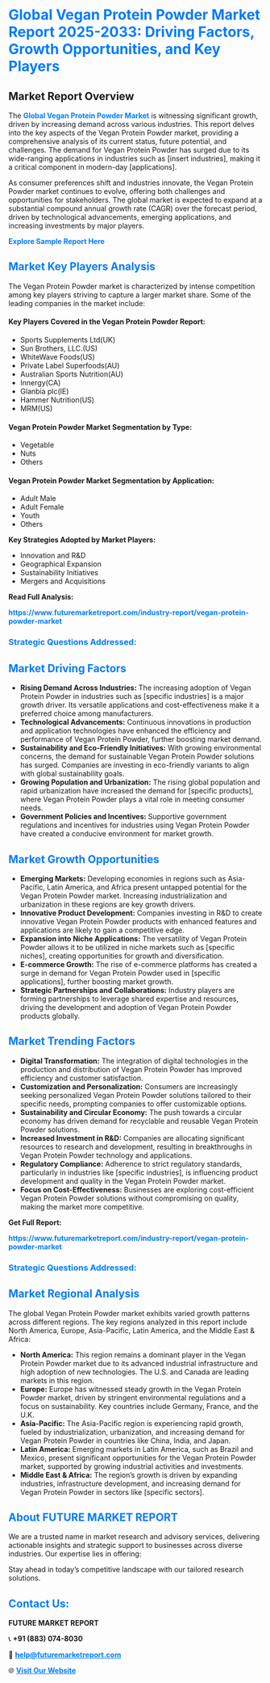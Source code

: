 <h1 style="color: #007BFF;">Global Vegan Protein Powder Market Report 2025-2033: Driving Factors, Growth Opportunities, and Key Players</h1>

<section id="overview">
<h2>Market Report Overview</h2>
<p>The <a href="https://www.futuremarketreport.com/industry-report/vegan-protein-powder-market" style="color: #007BFF; text-decoration: none;"><strong>Global Vegan Protein Powder Market</strong></a> is witnessing significant growth, driven by increasing demand across various industries. This report delves into the key aspects of the Vegan Protein Powder market, providing a comprehensive analysis of its current status, future potential, and challenges. The demand for Vegan Protein Powder has surged due to its wide-ranging applications in industries such as [insert industries], making it a critical component in modern-day [applications].</p>
<p>As consumer preferences shift and industries innovate, the Vegan Protein Powder market continues to evolve, offering both challenges and opportunities for stakeholders. The global market is expected to expand at a substantial compound annual growth rate (CAGR) over the forecast period, driven by technological advancements, emerging applications, and increasing investments by major players.</p>
</section>

<section id="overview">
<p><a href="https://www.futuremarketreport.com/request-sample/reportId=105450" style="color: #007BFF; text-decoration: none;"><strong>Explore Sample Report Here</strong></a></p>
</section>

<section id="key-players">
<h2 style="color: #007BFF;">Market Key Players Analysis</h2>
<p>The Vegan Protein Powder market is characterized by intense competition among key players striving to capture a larger market share. Some of the leading companies in the market include:</p>
<h4>Key Players Covered in the Vegan Protein Powder Report:</h4>
<ul><li>Sports Supplements Ltd(UK)</li><li>Sun Brothers, LLC.(US)</li><li>WhiteWave Foods(US)</li><li>Private Label Superfoods(AU)</li><li>Australian Sports Nutrition(AU)</li><li>Innergy(CA)</li><li>Glanbia plc(IE)</li><li>Hammer Nutrition(US)</li><li>MRM(US)</li></ul>
<h4>Vegan Protein Powder Market Segmentation by Type:</h4>
<ul><li>Vegetable</li><li>Nuts</li><li>Others</li></ul>

<h4>Vegan Protein Powder Market Segmentation by Application:</h4>
<ul><li>Adult Male</li><li>Adult Female</li><li>Youth</li><li>Others</li></ul>
<p><strong>Key Strategies Adopted by Market Players:</strong></p>
<ul>
<li>Innovation and R&D</li>
<li>Geographical Expansion</li>
<li>Sustainability Initiatives</li>
<li>Mergers and Acquisitions</li>
</ul>
</section>

<section>
<p><strong>Read Full Analysis: </strong></p><a href="https://www.futuremarketreport.com/industry-report/vegan-protein-powder-market" style="color: #007BFF; text-decoration: none;"><strong>https://www.futuremarketreport.com/industry-report/vegan-protein-powder-market</strong></a>
<h3 style="color: #007BFF;">Strategic Questions Addressed:</h3>
</section>

<section id="driving-factors">
<h2 style="color: #007BFF;">Market Driving Factors</h2>
<ul>
<li><strong>Rising Demand Across Industries:</strong> The increasing adoption of Vegan Protein Powder in industries such as [specific industries] is a major growth driver. Its versatile applications and cost-effectiveness make it a preferred choice among manufacturers.</li>
<li><strong>Technological Advancements:</strong> Continuous innovations in production and application technologies have enhanced the efficiency and performance of Vegan Protein Powder, further boosting market demand.</li>
<li><strong>Sustainability and Eco-Friendly Initiatives:</strong> With growing environmental concerns, the demand for sustainable Vegan Protein Powder solutions has surged. Companies are investing in eco-friendly variants to align with global sustainability goals.</li>
<li><strong>Growing Population and Urbanization:</strong> The rising global population and rapid urbanization have increased the demand for [specific products], where Vegan Protein Powder plays a vital role in meeting consumer needs.</li>
<li><strong>Government Policies and Incentives:</strong> Supportive government regulations and incentives for industries using Vegan Protein Powder have created a conducive environment for market growth.</li>
</ul>
</section>

<section id="growth-opportunities">
<h2 style="color: #007BFF;">Market Growth Opportunities</h2>
<ul>
<li><strong>Emerging Markets:</strong> Developing economies in regions such as Asia-Pacific, Latin America, and Africa present untapped potential for the Vegan Protein Powder market. Increasing industrialization and urbanization in these regions are key growth drivers.</li>
<li><strong>Innovative Product Development:</strong> Companies investing in R&D to create innovative Vegan Protein Powder products with enhanced features and applications are likely to gain a competitive edge.</li>
<li><strong>Expansion into Niche Applications:</strong> The versatility of Vegan Protein Powder allows it to be utilized in niche markets such as [specific niches], creating opportunities for growth and diversification.</li>
<li><strong>E-commerce Growth:</strong> The rise of e-commerce platforms has created a surge in demand for Vegan Protein Powder used in [specific applications], further boosting market growth.</li>
<li><strong>Strategic Partnerships and Collaborations:</strong> Industry players are forming partnerships to leverage shared expertise and resources, driving the development and adoption of Vegan Protein Powder products globally.</li>
</ul>
</section>

<section id="trending-factors">
<h2 style="color: #007BFF;">Market Trending Factors</h2>
<ul>
<li><strong>Digital Transformation:</strong> The integration of digital technologies in the production and distribution of Vegan Protein Powder has improved efficiency and customer satisfaction.</li>
<li><strong>Customization and Personalization:</strong> Consumers are increasingly seeking personalized Vegan Protein Powder solutions tailored to their specific needs, prompting companies to offer customizable options.</li>
<li><strong>Sustainability and Circular Economy:</strong> The push towards a circular economy has driven demand for recyclable and reusable Vegan Protein Powder solutions.</li>
<li><strong>Increased Investment in R&D:</strong> Companies are allocating significant resources to research and development, resulting in breakthroughs in Vegan Protein Powder technology and applications.</li>
<li><strong>Regulatory Compliance:</strong> Adherence to strict regulatory standards, particularly in industries like [specific industries], is influencing product development and quality in the Vegan Protein Powder market.</li>
<li><strong>Focus on Cost-Effectiveness:</strong> Businesses are exploring cost-efficient Vegan Protein Powder solutions without compromising on quality, making the market more competitive.</li>
</ul>
</section>

<section>
<p><strong>Get Full Report: </strong></p><a href="https://www.futuremarketreport.com/industry-report/vegan-protein-powder-market" style="color: #007BFF; text-decoration: none;"><strong>https://www.futuremarketreport.com/industry-report/vegan-protein-powder-market</strong></a>
<h3 style="color: #007BFF;">Strategic Questions Addressed:</h3>
</section>


<section id="regional-analysis">
<h2 style="color: #007BFF;">Market Regional Analysis</h2>
<p>The global Vegan Protein Powder market exhibits varied growth patterns across different regions. The key regions analyzed in this report include North America, Europe, Asia-Pacific, Latin America, and the Middle East & Africa:</p>
<ul>
<li><strong>North America:</strong> This region remains a dominant player in the Vegan Protein Powder market due to its advanced industrial infrastructure and high adoption of new technologies. The U.S. and Canada are leading markets in this region.</li>
<li><strong>Europe:</strong> Europe has witnessed steady growth in the Vegan Protein Powder market, driven by stringent environmental regulations and a focus on sustainability. Key countries include Germany, France, and the U.K.</li>
<li><strong>Asia-Pacific:</strong> The Asia-Pacific region is experiencing rapid growth, fueled by industrialization, urbanization, and increasing demand for Vegan Protein Powder in countries like China, India, and Japan.</li>
<li><strong>Latin America:</strong> Emerging markets in Latin America, such as Brazil and Mexico, present significant opportunities for the Vegan Protein Powder market, supported by growing industrial activities and investments.</li>
<li><strong>Middle East & Africa:</strong> The region’s growth is driven by expanding industries, infrastructure development, and increasing demand for Vegan Protein Powder in sectors like [specific sectors].</li>
</ul>
</section>

<footer>
<h2 style="color: #007BFF;">About FUTURE MARKET REPORT</h2>
<p>We are a trusted name in market research and advisory services, delivering actionable insights and strategic support to businesses across diverse industries. Our expertise lies in offering:</p>

<p>Stay ahead in today’s competitive landscape with our tailored research solutions.</p>

<h2 style="color: #007BFF;">Contact Us:</h2>
<p><strong>FUTURE MARKET REPORT</strong></p>
<p>📞 <strong>+91 (883) 074-8030</strong></p>
<p>📧 <strong><a href="mailto:help@futuremarketreport.com" style="color: #007BFF;">help@futuremarketreport.com</a></strong></p>
<p>🌐 <strong><a href="https://www.futuremarketreport.com/" style="color: #007BFF;">Visit Our Website</a></strong></p>
</footer>
